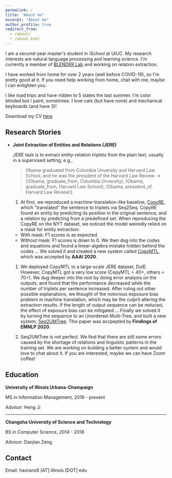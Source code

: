```yaml
---
permalink: /
title: "About me"
excerpt: "About me"
author_profile: true
redirect_from: 
  - /about/
  - /about.html
---
```


I am a second-year master's student in iSchool at UIUC. My research interests are natural language processing and learning science. I'm currently a member of [BLENDER Lab](http://blender.cs.illinois.edu/) and working on relation extraction. 

I have worked from home for over 2 years (well before COVID-19), so I'm pretty good at it. If you need help working from home, chat with me, maybe I can enlighten you.

I like road trips and have ridden to 5 states the last summer. I'm color blinded but I paint, sometimes. I love cats (but have none) and mechanical keyboards (and have 3)!

<!-- , advised by Professor Heng Ji. Prior to joining BLENDER at UIUC, I received my bachelor’s degree in computer science at CSUST, where I was supervised by Dr. Zeng. -->

Download my CV [here](https://windchimeran.github.io/files/cv.pdf)

## Research Stories

- **Joint Extraction of Entities and Relations (JERE)**

  JERE task is to extract entity-relation triplets from the plain text, usually in a supervised setting, e.g., 
  > Obama graduated from Columbia Unversity and Harvard Law School, and he was the president of the Harvard Law Review.
  ->
  > [(Obama, graduate_from, Columbia Unversity), (Obama, graduate_from, Harvard Law School), (Obama, president_of, Harvard Law Review)]
  
  1. At first, we reproduced a machine-translation-like baseline, [CopyRE](https://www.aclweb.org/anthology/P18-1047.pdf), which "translated" the sentence to triplets via Seq2Seq. CopyRE found an entity by predicting its position in the original sentence, and a relation by predicting from a predefined set. 
  When reproducing the CopyRE on the NYT dataset, we noticed the model weiredly relied on a mask for entity extraction:
  - With mask: F1 scores is as expected.
  - Without mask: F1 scores is down to 0.
  We then dug into the codes and equations and found a linear-algebra mistake hidden behind the codes ... We solved it and created a new system called [CopyMTL](https://arxiv.org/pdf/1911.10438.pdf), which was accepted by **AAAI 2020**.

  1. We deployed CopyMTL to a large-scale JERE dataset, DuIE. However, CopyMTL got a very low score (CopyMTL = 40+, others = 70+). We dug deeper into the root by doing error analysis on the outputs, and found that the performance decreased while the number of triplets per sentence increased. After ruling out other possible explanations, we thought of the notorious exposure bias problem in machine translation, which may be the culprit altering the extraction results. If the length of output sequence can be reduced, the effect of exposure bias can be mitigated ... Finally we solved it by turning the sequence to an Unordered-Multi-Tree, and built a new system, [Seq2UMTree](https://arxiv.org/pdf/2009.07503.pdf). This paper was accpepted by **Findings of EMNLP 2020**.

  2. Seq2UMTree is not perfect. We find that there are still some errors caused by the shortage of relations and linguistic patterns in the training set. We are working on building a better system and would love to chat about it. If you are interested, maybe we can have Zoom coffee!



<!-- ## Paper and Manuscript

(\* refers to equal contribution) -->



<!-- - <u>Ranran Haoran Zhang</u>\*, Qianying Liu\*, Aysa Xuemo Fan, Heng Ji, Daojian Zeng, Fei Cheng, Daisuke Kawahara, Sadao Kurohashi, **Minimize Exposure Bias of Seq2Seq Models in Joint Entity and Relation Extraction**. EMNLP2020 Findings. Preprint [here](https://arxiv.org/pdf/2009.07503.pdf).

- Qingyun Wang, Manling Li, Xuan Wang, Nikolaus Parulian, Guangxing Han, Jiawei Ma, Jingxuan Tu, Ying Lin, <u>Ranran Haoran Zhang</u>, Weili Liu, Aabhas Chauhan, Yingjun Guan, Bangzheng Li, Ruisong Li, Xiangchen Song, Heng Ji, Jiawei Han, Shih-Fu Chang, James Pustejovsky, David Liem, Ahmed Elsayed, Martha Palmer, Jasmine Rah, Cynthia Schneider, Boyan Onyshkevych. **COVID-19 Literature Knowledge Graph Construction and Drug Repurposing Report Generation**. Preprint [here](https://arxiv.org/pdf/2007.00576.pdf).

- Daojian Zeng\*, <u>Ranran Haoran Zhang</u>\*, Qianying Liu, **CopyMTL: Copy Mechanism for Joint Extraction of Entities and Relations
with Multi-Task Learning**. AAAI, 2020. Retrieved from [here](https://arxiv.org/pdf/1911.10438.pdf). -->

## Education

**University of Illinois Urbana-Champaign**

MS in Information Management, 2019 - present

Advisor: Heng Ji

------


**Changsha University of Science and Technology**

BS in Computer Science, 2014 - 2018

Advisor: Daojian Zeng

## Contact

Email: haoranz6 [AT] illinois [DOT] edu
